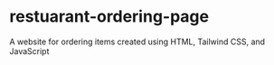 # restuarant-ordering-page
 A website for ordering items created using HTML, Tailwind CSS, and JavaScript
